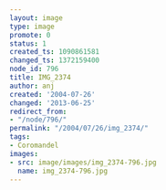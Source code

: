 ```yaml
---
layout: image
type: image
promote: 0
status: 1
created_ts: 1090861581
changed_ts: 1372159400
node_id: 796
title: IMG_2374
author: anj
created: '2004-07-26'
changed: '2013-06-25'
redirect_from:
- "/node/796/"
permalink: "/2004/07/26/img_2374/"
tags:
- Coromandel
images:
- src: image/images/img_2374-796.jpg
  name: img_2374-796.jpg
---
```


